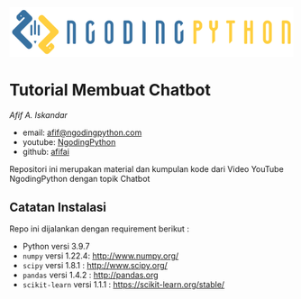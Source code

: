![alt text](https://github.com/afifai/weekend-project-DLFNLPSeries/blob/main/image/logo.png?raw=true)

# Tutorial Membuat Chatbot

_Afif A. Iskandar_

- email: <afif@ngodingpython.com>
- youtube: [NgodingPython](https://youtube.com/NgodingPython)
- github: [afifai](http://github.com/afifai)

Repositori ini merupakan material dan kumpulan kode dari Video YouTube NgodingPython dengan topik Chatbot

## Catatan Instalasi

Repo ini dijalankan dengan requirement berikut :

- Python versi 3.9.7
- `numpy` versi 1.22.4: http://www.numpy.org/
- `scipy` versi 1.8.1 : http://www.scipy.org/
- `pandas` versi 1.4.2 : http://pandas.org
- `scikit-learn` versi 1.1.1 : https://scikit-learn.org/stable/
